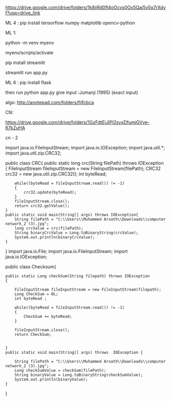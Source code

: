 https://drive.google.com/drive/folders/1k8jiRd0fI4oOcvs0Ox5Qaj5y5q7rXdvf?usp=drive_link

ML 4 : pip install tensorflow numpy matplotlib opencv-python   

ML 1:

python -m venv myenv

myenv/scripts/activate

pip install streamlit

streamlit run app.py

ML 6 : pip install flask

then run python app.py give input :Jumanji (1995) (exact input)

algo:
http://anotepad.com/folders/fiifcbca
  



CN:

https://drive.google.com/drive/folders/1GzFdtEjJlPI2syxDfumjGVve-67kZuHA

cn - 2

import java.io.FileInputStream;
import java.io.IOException;
import java.util.*;
import java.util.zip.CRC32;

public class CRC{
    public static long crc(String filePath) throws IOException
    {
        FileInputStream fileInputStream = new FileInputStream(filePath);
        CRC32 crc32 = new java.util.zip.CRC32();
        int byteRead;

        while((byteRead = fileInputStream.read()) != -1)
        {
            crc32.update(byteRead);
        }
        fileInputStream.close();
        return crc32.getValue();
    }
    public static void main(String[] args) throws IOException{
        String filePath = "C:\\Users\\Muhammed Arsath\\Downloads\\computer network_2 (3).jpg";
        long crcValue = crc(filePath);
        String binaryCrcValue = Long.toBinaryString(crcValue);
        System.out.println(binaryCrcValue);
    }
}
import java.io.File;
import java.io.FileInputStream;
import java.io.IOException;

public  class Checksum{

    public static Long checkSum(String filepath) throws IOException
    {

        FileInputStream fileInputStream = new FileInputStream(filepath);
        Long CheckSum = 0L;
        int byteRead ;

        while((byteRead = fileInputStream.read()) != -1)
        {
            CheckSum += byteRead;
        }

        fileInputStream.close();
        return CheckSum;


    }
    public static void main(String[] args) throws  IOException {

        String filePath = "C:\\Users\\Muhammed Arsath\\Downloads\\computer network_2 (3).jpg";
        Long checkSumValue = checkSum(filePath);
        String binaryValue = Long.toBinaryString(checkSumValue);
        System.out.println(binaryValue);
    }
}




